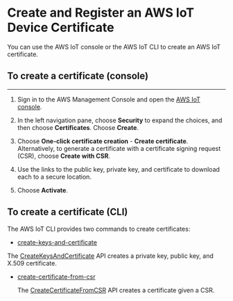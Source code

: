 # Create and Register an AWS IoT Device Certificate<a name="device-certs-create"></a>

You can use the AWS IoT console or the AWS IoT CLI to create an AWS IoT certificate\.

## To create a certificate \(console\)<a name="device-certs-create-console"></a>

****

1. Sign in to the AWS Management Console and open the [AWS IoT console](https://console.aws.amazon.com/iot/home)\.

1. In the left navigation pane, choose **Security** to expand the choices, and then choose **Certificates**\. Choose **Create**\.

1. Choose **One\-click certificate creation** \- **Create certificate**\. Alternatively, to generate a certificate with a certificate signing request \(CSR\), choose **Create with CSR**\.

1. Use the links to the public key, private key, and certificate to download each to a secure location\.

1. Choose **Activate**\.

## To create a certificate \(CLI\)<a name="device-certs-create-cli"></a>

The AWS IoT CLI provides two commands to create certificates:

+  [create\-keys\-and\-certificate](http://alpha-docs-aws.amazon.com/cli/latest/reference/iot/create-keys-and-certificate.html)

  The [CreateKeysAndCertificate](http://alpha-docs-aws.amazon.com/iot/latest/apireference/API_CreateKeysAndCertificate.html) API creates a private key, public key, and X\.509 certificate\.

+ [create\-certificate\-from\-csr](http://alpha-docs-aws.amazon.com/cli/latest/reference/iot/create-certificate-from-csr.html)

  The [CreateCertificateFromCSR](http://alpha-docs-aws.amazon.com/iot/latest/apireference/API_CreateCertificateFromCsr.html) API creates a certificate given a CSR\.